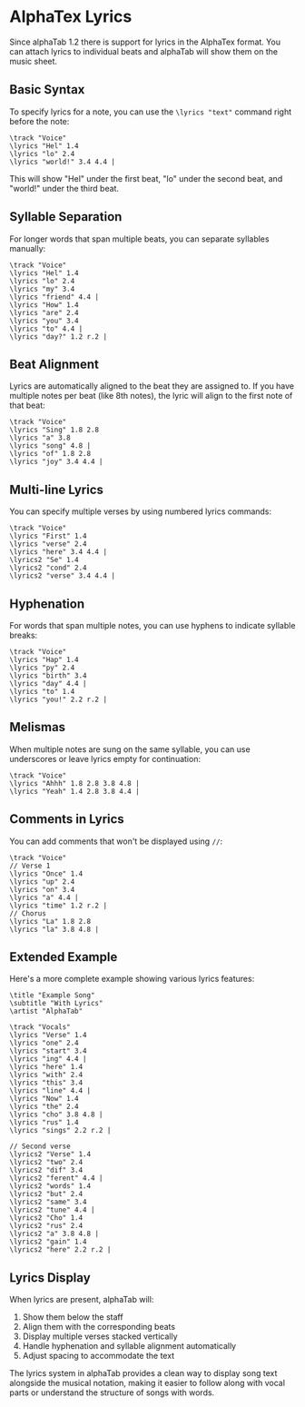 # AlphaTex Lyrics

Since alphaTab 1.2 there is support for lyrics in the AlphaTex format. You can attach lyrics to individual beats and alphaTab will show them on the music sheet.

## Basic Syntax

To specify lyrics for a note, you can use the `\lyrics "text"` command right before the note:

```
\track "Voice"
\lyrics "Hel" 1.4 
\lyrics "lo" 2.4 
\lyrics "world!" 3.4 4.4 |
```

This will show "Hel" under the first beat, "lo" under the second beat, and "world!" under the third beat.

## Syllable Separation

For longer words that span multiple beats, you can separate syllables manually:

```
\track "Voice"
\lyrics "Hel" 1.4 
\lyrics "lo" 2.4 
\lyrics "my" 3.4 
\lyrics "friend" 4.4 |
\lyrics "How" 1.4 
\lyrics "are" 2.4 
\lyrics "you" 3.4 
\lyrics "to" 4.4 |
\lyrics "day?" 1.2 r.2 |
```

## Beat Alignment

Lyrics are automatically aligned to the beat they are assigned to. If you have multiple notes per beat (like 8th notes), the lyric will align to the first note of that beat:

```
\track "Voice"
\lyrics "Sing" 1.8 2.8 
\lyrics "a" 3.8 
\lyrics "song" 4.8 |
\lyrics "of" 1.8 2.8 
\lyrics "joy" 3.4 4.4 |
```

## Multi-line Lyrics

You can specify multiple verses by using numbered lyrics commands:

```
\track "Voice"
\lyrics "First" 1.4 
\lyrics "verse" 2.4 
\lyrics "here" 3.4 4.4 |
\lyrics2 "Se" 1.4 
\lyrics2 "cond" 2.4 
\lyrics2 "verse" 3.4 4.4 |
```

## Hyphenation

For words that span multiple notes, you can use hyphens to indicate syllable breaks:

```
\track "Voice"
\lyrics "Hap" 1.4 
\lyrics "py" 2.4 
\lyrics "birth" 3.4 
\lyrics "day" 4.4 |
\lyrics "to" 1.4 
\lyrics "you!" 2.2 r.2 |
```

## Melismas

When multiple notes are sung on the same syllable, you can use underscores or leave lyrics empty for continuation:

```
\track "Voice"
\lyrics "Ahhh" 1.8 2.8 3.8 4.8 |
\lyrics "Yeah" 1.4 2.8 3.8 4.4 |
```

## Comments in Lyrics

You can add comments that won't be displayed using `//`:

```
\track "Voice"
// Verse 1
\lyrics "Once" 1.4 
\lyrics "up" 2.4 
\lyrics "on" 3.4 
\lyrics "a" 4.4 |
\lyrics "time" 1.2 r.2 |
// Chorus
\lyrics "La" 1.8 2.8 
\lyrics "la" 3.8 4.8 |
```

## Extended Example

Here's a more complete example showing various lyrics features:

```
\title "Example Song"
\subtitle "With Lyrics"
\artist "AlphaTab"

\track "Vocals"
\lyrics "Verse" 1.4 
\lyrics "one" 2.4 
\lyrics "start" 3.4 
\lyrics "ing" 4.4 |
\lyrics "here" 1.4 
\lyrics "with" 2.4 
\lyrics "this" 3.4 
\lyrics "line" 4.4 |
\lyrics "Now" 1.4 
\lyrics "the" 2.4 
\lyrics "cho" 3.8 4.8 |
\lyrics "rus" 1.4 
\lyrics "sings" 2.2 r.2 |

// Second verse
\lyrics2 "Verse" 1.4 
\lyrics2 "two" 2.4 
\lyrics2 "dif" 3.4 
\lyrics2 "ferent" 4.4 |
\lyrics2 "words" 1.4 
\lyrics2 "but" 2.4 
\lyrics2 "same" 3.4 
\lyrics2 "tune" 4.4 |
\lyrics2 "Cho" 1.4 
\lyrics2 "rus" 2.4 
\lyrics2 "a" 3.8 4.8 |
\lyrics2 "gain" 1.4 
\lyrics2 "here" 2.2 r.2 |
```

## Lyrics Display

When lyrics are present, alphaTab will:

1. Show them below the staff
2. Align them with the corresponding beats
3. Display multiple verses stacked vertically
4. Handle hyphenation and syllable alignment automatically
5. Adjust spacing to accommodate the text

The lyrics system in alphaTab provides a clean way to display song text alongside the musical notation, making it easier to follow along with vocal parts or understand the structure of songs with words.
